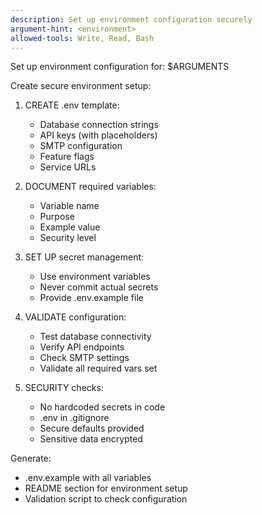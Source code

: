 ```yaml
---
description: Set up environment configuration securely
argument-hint: <environment>
allowed-tools: Write, Read, Bash
---
```


Set up environment configuration for: $ARGUMENTS

Create secure environment setup:

1. CREATE .env template:
   - Database connection strings
   - API keys (with placeholders)
   - SMTP configuration
   - Feature flags
   - Service URLs

2. DOCUMENT required variables:
   - Variable name
   - Purpose
   - Example value
   - Security level

3. SET UP secret management:
   - Use environment variables
   - Never commit actual secrets
   - Provide .env.example file

4. VALIDATE configuration:
   - Test database connectivity
   - Verify API endpoints
   - Check SMTP settings
   - Validate all required vars set

5. SECURITY checks:
   - No hardcoded secrets in code
   - .env in .gitignore
   - Secure defaults provided
   - Sensitive data encrypted

Generate:
- .env.example with all variables
- README section for environment setup
- Validation script to check configuration